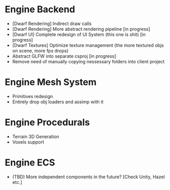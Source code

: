 # Engine Backend

- [Dwarf Rendering] Indirect draw calls
- [Dwarf Rendering] More abstract rendering pipeline [in progress]
- [Dwarf UI] Complete redesign of UI System (this one is shit) [in progress]
- [Dwarf Textures] Optimize texture management (the more textured objs on scene,
  more fps drops)
- Abstract GLFW into separate csproj [in progress]
- Remove need of manually copying nessessary folders into client project

# Engine Mesh System

- Primitives redesign
- Entirely drop obj loaders and assimp with it

# Engine Procedurals

- Terrain 3D Generation
- Voxels support

# Engine ECS

- (TBD) More independent components in the future? [Check Unity, Hazel etc.]

